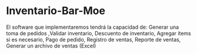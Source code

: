 # Inventario-Bar-Moe
El software que implementaremos tendrá la capacidad de: Generar una toma de pedidos ,Validar inventario, Descuento de inventario, Agregar ítems si es necesario, Pago de pedido, Registro de ventas, Reporte de ventas, Generar un archivo de ventas (Excel)
